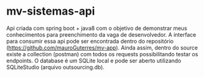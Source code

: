 # mv-sistemas-api
Api criada com spring boot + java8 com o objetivo de demonstrar meus conhecimentos para preenchimento da vaga de desenvolvedor.
A interface para consumir essa api pode ser encontrada dentro do repositório (https://github.com/mauroGuterres/mv-app).
Ainda assim, dentro do source existe a collection (postman) com todos os requests possibilitando testar os endpoints.
O database é um SQLite local e pode ser aberto utilizando SQLiteStudio (arquivo outsourcing.db).
